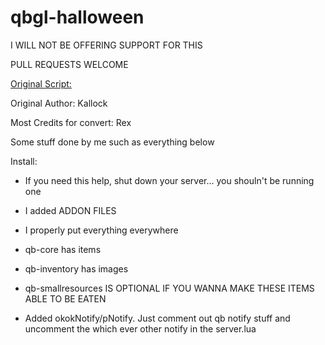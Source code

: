 # qbgl-halloween

I WILL NOT BE OFFERING SUPPORT FOR THIS

PULL REQUESTS WELCOME

[Original Script:](https://forum.cfx.re/t/free-trick-or-treat-script/4769297)

Original Author: Kallock

Most Credits for convert: Rex

Some stuff done by me such as everything below

Install:

- If you need this help, shut down your server... you shouln't be running one

- I added ADDON FILES
- I properly put everything everywhere
- qb-core has items
- qb-inventory has images
- qb-smallresources IS OPTIONAL IF YOU WANNA MAKE THESE ITEMS ABLE TO BE EATEN
- Added okokNotify/pNotify. Just comment out qb notify stuff and uncomment the which ever other notify in the server.lua